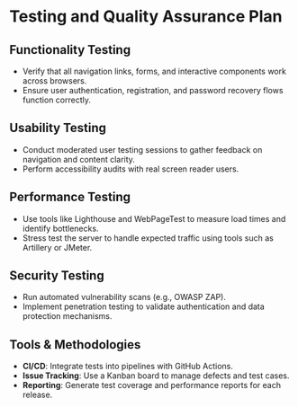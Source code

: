 # Testing and Quality Assurance Plan

## Functionality Testing
- Verify that all navigation links, forms, and interactive components work across browsers.
- Ensure user authentication, registration, and password recovery flows function correctly.

## Usability Testing
- Conduct moderated user testing sessions to gather feedback on navigation and content clarity.
- Perform accessibility audits with real screen reader users.

## Performance Testing
- Use tools like Lighthouse and WebPageTest to measure load times and identify bottlenecks.
- Stress test the server to handle expected traffic using tools such as Artillery or JMeter.

## Security Testing
- Run automated vulnerability scans (e.g., OWASP ZAP).
- Implement penetration testing to validate authentication and data protection mechanisms.

## Tools & Methodologies
- **CI/CD**: Integrate tests into pipelines with GitHub Actions.
- **Issue Tracking**: Use a Kanban board to manage defects and test cases.
- **Reporting**: Generate test coverage and performance reports for each release.
